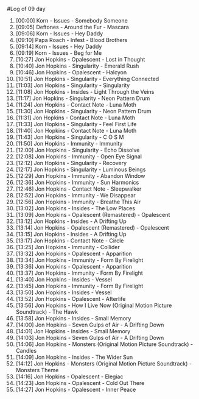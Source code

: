 #Log of 09 day

1. [00:00] Korn - Issues - Somebody Someone
1. [09:05] Deftones - Around the Fur - Mascara
1. [09:06] Korn - Issues - Hey Daddy
1. [09:10] Papa Roach - Infest - Blood Brothers
1. [09:14] Korn - Issues - Hey Daddy
1. [09:19] Korn - Issues - Beg for Me
1. [10:27] Jon Hopkins - Opalescent - Lost in Thought
1. [10:40] Jon Hopkins - Singularity - Emerald Rush
1. [10:46] Jon Hopkins - Opalescent - Halcyon
1. [10:51] Jon Hopkins - Singularity - Everything Connected
1. [11:03] Jon Hopkins - Singularity - Singularity
1. [11:08] Jon Hopkins - Insides - Light Through the Veins
1. [11:17] Jon Hopkins - Singularity - Neon Pattern Drum
1. [11:24] Jon Hopkins - Contact Note - Luna Moth
1. [11:30] Jon Hopkins - Singularity - Neon Pattern Drum
1. [11:31] Jon Hopkins - Contact Note - Luna Moth
1. [11:33] Jon Hopkins - Singularity - Feel First Life
1. [11:40] Jon Hopkins - Contact Note - Luna Moth
1. [11:43] Jon Hopkins - Singularity - C O S M
1. [11:50] Jon Hopkins - Immunity - Immunity
1. [12:00] Jon Hopkins - Singularity - Echo Dissolve
1. [12:08] Jon Hopkins - Immunity - Open Eye Signal
1. [12:12] Jon Hopkins - Singularity - Recovery
1. [12:17] Jon Hopkins - Singularity - Luminous Beings
1. [12:29] Jon Hopkins - Immunity - Abandon Window
1. [12:36] Jon Hopkins - Immunity - Sun Harmonics
1. [12:46] Jon Hopkins - Contact Note - Sleepwalker
1. [12:52] Jon Hopkins - Immunity - We Disappear
1. [12:56] Jon Hopkins - Immunity - Breathe This Air
1. [13:02] Jon Hopkins - Insides - The Low Places
1. [13:09] Jon Hopkins - Opalescent (Remastered) - Opalescent
1. [13:12] Jon Hopkins - Insides - A Drifting Up
1. [13:14] Jon Hopkins - Opalescent (Remastered) - Opalescent
1. [13:15] Jon Hopkins - Insides - A Drifting Up
1. [13:17] Jon Hopkins - Contact Note - Circle
1. [13:25] Jon Hopkins - Immunity - Collider
1. [13:32] Jon Hopkins - Opalescent - Apparition
1. [13:34] Jon Hopkins - Immunity - Form By Firelight
1. [13:36] Jon Hopkins - Opalescent - Apparition
1. [13:37] Jon Hopkins - Immunity - Form By Firelight
1. [13:40] Jon Hopkins - Insides - Vessel
1. [13:45] Jon Hopkins - Immunity - Form By Firelight
1. [13:50] Jon Hopkins - Insides - Vessel
1. [13:52] Jon Hopkins - Opalescent - Afterlife
1. [13:56] Jon Hopkins - How I Live Now (Original Motion Picture Soundtrack) - The Hawk
1. [13:58] Jon Hopkins - Insides - Small Memory
1. [14:00] Jon Hopkins - Seven Gulps of Air - A Drifting Down
1. [14:01] Jon Hopkins - Insides - Small Memory
1. [14:03] Jon Hopkins - Seven Gulps of Air - A Drifting Down
1. [14:06] Jon Hopkins - Monsters (Original Motion Picture Soundtrack) - Candles
1. [14:09] Jon Hopkins - Insides - The Wider Sun
1. [14:12] Jon Hopkins - Monsters (Original Motion Picture Soundtrack) - Monsters Theme
1. [14:16] Jon Hopkins - Opalescent - Elegiac
1. [14:23] Jon Hopkins - Opalescent - Cold Out There
1. [14:27] Jon Hopkins - Opalescent - Inner Peace

